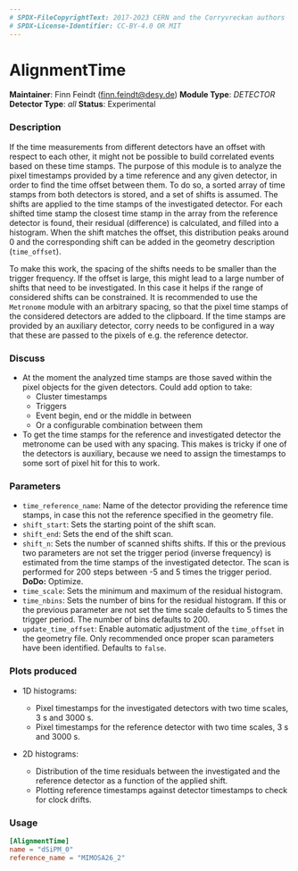 ```yaml
---
# SPDX-FileCopyrightText: 2017-2023 CERN and the Corryvreckan authors
# SPDX-License-Identifier: CC-BY-4.0 OR MIT
---
```


# AlignmentTime

**Maintainer**: Finn Feindt (<finn.feindt@desy.de>)
**Module Type**: *DETECTOR*
**Detector Type**: *all*
**Status**: Experimental

### Description

If the time measurements from different detectors have an offset with respect to each other, it might not be possible to build correlated events based on these time stamps. The purpose of this module is to analyze the pixel timestamps provided by a time reference and any given detector, in order to find the time offset between them. To do so, a sorted array of time stamps from both detectors is stored, and a set of shifts is assumed. The shifts are applied to the time stamps of the investigated detector. For each shifted time stamp the closest time stamp in the array from the reference detector is found, their residual (difference) is calculated, and filled into a histogram. When the shift matches the offset, this distribution peaks around 0 and the corresponding shift can be added in the geometry description (`time_offset`).

To make this work, the spacing of the shifts needs to be smaller than the trigger frequency. If the offset is large, this might lead to a large number of shifts that need to be investigated. In this case it helps if the range of considered shifts can be constrained. It is recommended to use the `Metronome` module with an arbitrary spacing, so that the pixel time stamps of the considered detectors are added to the clipboard. If the time stamps are provided by an auxiliary detector, corry needs to be configured in a way that these are passed to the pixels of e.g. the reference detector.

### Discuss

* At the moment the analyzed time stamps are those saved within the pixel objects for the given detectors. Could add option to take:
  * Cluster timestamps
  * Triggers
  * Event begin, end or the middle in between
  * Or a configurable combination between them
* To get the time stamps for the reference and investigated detector the metronome can be used with any spacing. This makes is tricky if one of the detectors is auxiliary, because we need to assign the timestamps to some sort of pixel hit for this to work.

### Parameters

* `time_reference_name`: Name of the detector providing the reference time stamps, in case this not the reference specified in the geometry file.
* `shift_start`: Sets the starting point of the shift scan.
* `shift_end`: Sets the end of the shift scan.
* `shift_n`: Sets the number of scanned shifts shifts. If this or the previous two parameters are not set the trigger period (inverse frequency) is estimated from the time stamps of the investigated detector. The scan is performed for 200 steps between -5 and 5 times the trigger period. **DoDo:** Optimize.
* `time_scale`: Sets the minimum and maximum of the residual histogram.
* `time_nbins`: Sets the number of bins for the residual histogram. If this or the previous parameter are not set the time scale defaults to 5 times the trigger period. The number of bins defaults to 200.
* `update_time_offset`: Enable automatic adjustment of the `time_offset` in the geometry file. Only recommended once proper scan parameters have been identified. Defaults to `false`.

### Plots produced

* 1D histograms:
  * Pixel timestamps for the investigated detectors with two time scales, 3 s and 3000 s.
  * Pixel timestamps for the reference detector with two time scales, 3 s and 3000 s.

* 2D histograms:
  * Distribution of the time residuals between the investigated and the reference detector as a function of the applied shift.
  * Plotting reference timestamps against detector timestamps to check for clock drifts.

### Usage

```toml
[AlignmentTime]
name = "dSiPM_0"
reference_name = "MIMOSA26_2"
```
